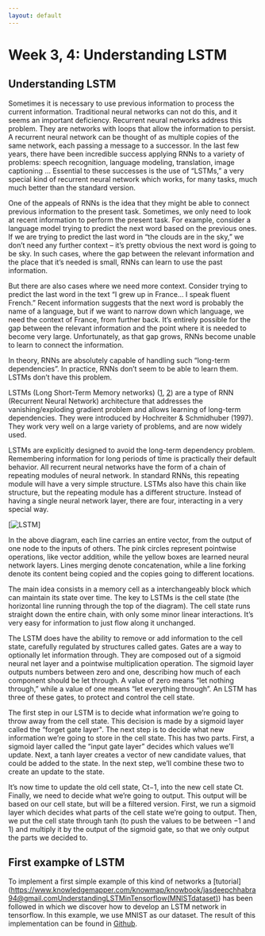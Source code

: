 ```yaml
---
layout: default
---
```

# Week 3, 4: Understanding LSTM

## Understanding LSTM

Sometimes it is necessary to use previous information to process the current information. Traditional neural networks can not do this, and it seems an important deficiency. Recurrent neural networks address this problem. They are networks with loops that allow the information to persist. A recurrent neural network can be thought of as multiple copies of the same network, each passing a message to a successor. In the last few years, there have been incredible success applying RNNs to a variety of problems: speech recognition, language modeling, translation, image captioning ... Essential to these successes is the use of “LSTMs,” a very special kind of recurrent neural network which works, for many tasks, much much better than the standard version.

One of the appeals of RNNs is the idea that they might be able to connect previous information to the present task. Sometimes, we only need to look at recent information to perform the present task. For example, consider a language model trying to predict the next word based on the previous ones. If we are trying to predict the last word in “the clouds are in the sky,” we don’t need any further context – it’s pretty obvious the next word is going to be sky. In such cases, where the gap between the relevant information and the place that it’s needed is small, RNNs can learn to use the past information.

But there are also cases where we need more context. Consider trying to predict the last word in the text “I grew up in France… I speak fluent French.” Recent information suggests that the next word is probably the name of a language, but if we want to narrow down which language, we need the context of France, from further back. It’s entirely possible for the gap between the relevant information and the point where it is needed to become very large. Unfortunately, as that gap grows, RNNs become unable to learn to connect the information.

In theory, RNNs are absolutely capable of handling such “long-term dependencies”. In practice, RNNs don’t seem to be able to learn them. LSTMs don’t have this problem.

LSTMs (Long Short-Term Memory networks) ([1](http://www.bioinf.jku.at/publications/older/2604.pdf), [2](https://colah.github.io/posts/2015-08-Understanding-LSTMs/)) are a type of RNN (Recurrent Neural Network) architecture that addresses the vanishing/exploding gradient problem and allows learning of long-term dependencies. They were introduced by Hochreiter & Schmidhuber (1997). They work very well on a large variety of problems, and are now widely used.

LSTMs are explicitly designed to avoid the long-term dependency problem. Remembering information for long periods of time is practically their default behavior. All recurrent neural networks have the form of a chain of repeating modules of neural network. In standard RNNs, this repeating module will have a very simple structure. LSTMs also have this chain like structure, but the repeating module has a different structure. Instead of having a single neural network layer, there are four, interacting in a very special way.

[![LSTM](https://roboticsurjc-students.github.io/2017-tfm-vanessa-fernandez/images/lstm.png)]

In the above diagram, each line carries an entire vector, from the output of one node to the inputs of others. The pink circles represent pointwise operations, like vector addition, while the yellow boxes are learned neural network layers. Lines merging denote concatenation, while a line forking denote its content being copied and the copies going to different locations.

The main idea consists in a memory cell as a interchangeably block which can maintain its state over time. The key to LSTMs is the cell state (the horizontal line running through the top of the diagram). The cell state runs straight down the entire chain, with only some minor linear interactions. It’s very easy for information to just flow along it unchanged.

The LSTM does have the ability to remove or add information to the cell state, carefully regulated by structures called gates. Gates are a way to optionally let information through. They are composed out of a sigmoid neural net layer and a pointwise multiplication operation. The sigmoid layer outputs numbers between zero and one, describing how much of each component should be let through. A value of zero means “let nothing through,” while a value of one means “let everything through”. An LSTM has three of these gates, to protect and control the cell state.


The first step in our LSTM is to decide what information we’re going to throw away from the cell state. This decision is made by a sigmoid layer called the “forget gate layer". The next step is to decide what new information we’re going to store in the cell state. This has two parts. First, a sigmoid layer called the “input gate layer” decides which values we’ll update. Next, a tanh layer creates a vector of new candidate values, that could be added to the state. In the next step, we’ll combine these two to create an update to the state.

It’s now time to update the old cell state, Ct−1, into the new cell state Ct. Finally, we need to decide what we’re going to output. This output will be based on our cell state, but will be a filtered version. First, we run a sigmoid layer which decides what parts of the cell state we’re going to output. Then, we put the cell state through tanh (to push the values to be between −1 and 1) and multiply it by the output of the sigmoid gate, so that we only output the parts we decided to. 


## First exampke of LSTM

To implement a first simple example of this kind of networks a [tutorial] (https://www.knowledgemapper.com/knowmap/knowbook/jasdeepchhabra94@gmail.comUnderstandingLSTMinTensorflow(MNISTdataset)) has been followed in which we discover how to develop an LSTM network in tensorflow. In this example, we use MNIST as our dataset. The result of this implementation can be found in [Github](https://github.com/RoboticsURJC-students/2017-tfm-vanessa-fernandez/blob/master/Examples%20Deep%20Learning/LSTM/Tensorflow/lstm_mnist.py). 

